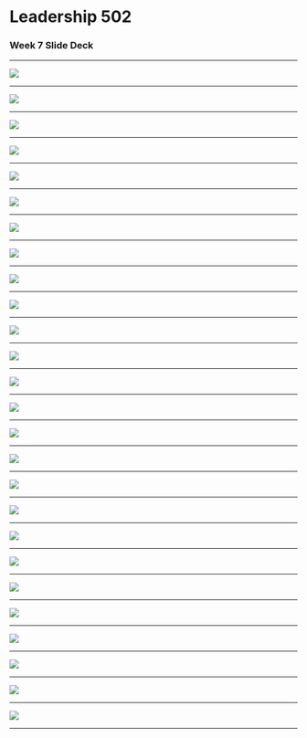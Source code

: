 
# Leadership 502

### Week 7 Slide Deck

---

![](LDRS502-8/assets/Slide01.jpeg)

---

![](LDRS502-8/assets/Slide02.jpeg)

---

![](LDRS502-8/assets/Slide03.jpeg)

---

![](LDRS502-8/assets/Slide04.jpeg)

---

![](LDRS502-8/assets/Slide05.jpeg)

---

![](LDRS502-8/assets/Slide06.jpeg)

---

![](LDRS502-8/assets/Slide07.jpeg)

---

![](LDRS502-8/assets/Slide08.jpeg)

---

![](LDRS502-8/assets/Slide09.jpeg)

---

![](LDRS502-8/assets/Slide10.jpeg)

---

![](LDRS502-8/assets/Slide11.jpeg)

---

![](LDRS502-8/assets/Slide12.jpeg)

---

![](LDRS502-8/assets/Slide13.jpeg)

---

![](LDRS502-8/assets/Slide14.jpeg)

---

![](LDRS502-8/assets/Slide15.jpeg)

---

![](LDRS502-8/assets/Slide16.jpeg)

---

![](LDRS502-8/assets/Slide17.jpeg)

---

![](LDRS502-8/assets/Slide18.jpeg)

---

![](LDRS502-8/assets/Slide19.jpeg)

---

![](LDRS502-8/assets/Slide20.jpeg)

---

![](LDRS502-8/assets/Slide21.jpeg)

---

![](LDRS502-8/assets/Slide22.jpeg)

---

![](LDRS502-8/assets/Slide23.jpeg)

---

![](LDRS502-8/assets/Slide24.jpeg)

---

![](LDRS502-8/assets/Slide25.jpeg)

---

![](LDRS502-8/assets/Slide26.jpeg)

---
